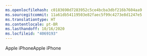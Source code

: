 ```yaml
---
ms.openlocfilehash: c0183690d7283952c5ce4bcba3dbf216b7604aa9
ms.sourcegitcommit: 11a61db54119503e82faec5f99c4273e8d1247e5
ms.translationtype: HT
ms.contentlocale: pt-BR
ms.lasthandoff: 10/16/2020
ms.locfileid: "4069193"
---
```

<span data-ttu-id="3fb18-101">Apple iPhone</span><span class="sxs-lookup"><span data-stu-id="3fb18-101">Apple iPhone</span></span>